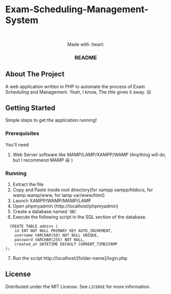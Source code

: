 #                                                  Exam-Scheduling-Management-System

<!-- PROJECT LOGO -->
<br />
<p align="center">
  Made with :heart:

  <h3 align="center">README</h3>

  
</p>



<!-- ABOUT THE PROJECT -->
## About The Project
  A web application written in PHP to automate the process of Exam Scheduling and Management. Yeah, I know, The title gives it away. :stuck_out_tongue:

<!-- GETTING STARTED -->
## Getting Started

Simple steps to get the application running!

### Prerequisites

You'll need
1. Web Server software like MAMP/LAMP/XAMPP/WAMP (Anything will do, but I recommend MAMP :smiley: )


### Running

1. Extract the file
2. Copy and Paste inside root directory(for xampp xampp/htdocs, for wamp wamp/www, for lamp var/www/html)
3. Launch XAMPP/WAMP/MAMP/LAMP
4. Open phpmyadmin (http://localhost/phpmyadmin)
5. Create a database named 'db'.
6. Execute the following script in the SQL section of the database.
```
  CREATE TABLE admins (
    id INT NOT NULL PRIMARY KEY AUTO_INCREMENT,
    username VARCHAR(50) NOT NULL UNIQUE,
    password VARCHAR(255) NOT NULL,
    created_at DATETIME DEFAULT CURRENT_TIMESTAMP
);
```
7. Run the script http://localhost/[folder-name]/login.php




<!-- LICENSE -->
## License

Distributed under the MIT License. See `LICENSE` for more information.



